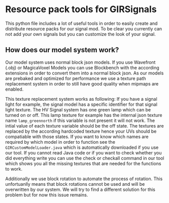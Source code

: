 # Resource pack tools for GIRSignals

This python file includes a lot of useful tools in order to easily create and distribute resource packs for our signal mod. To be clear you currently can not add your own signals but you can customize the look of your signal.

## How does our model system work?

Our model system uses normal block json models. If you use Wavefront (.obj) or MagicaVoxel Models you can use Blockbench with the according extensions in order to convert them into a normal block json. As our models are prebaked and optimized for performance we use a texture path replacement system in order to still have good quality when mipmaps are enabled.

This texture replacement system works as following: If you have a signal light for example, the signal model has a specific identifier for that signal light texture. The HV Signal system has one green lamp which can be turned on or off. This lamp texture for example has the internal json texture name `lamp_greennorth` if this variable is not present it will not work. The intial value of each texture variable should be the off state. The textures are replaced by the according hardcoded texture hence your UVs should be compatiable with those states. If you want to know which names are required by which model in order to function see the `GIRCustomModelLoader.java` which is automatically downloaded if you use our tool. If you cannot read Java code or if you want to check whether you did everything write you can use the check or checkall command in our tool which shows you all the missing textures that are needed for the functions to work.

Additionally we use block rotation to automate the process of rotation. This unfortuanlly means that block rotations cannot be used and will be overwritten by our system. We will try to find a different solution for this problem but for now this issue remains.
